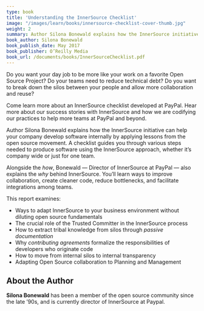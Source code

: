 ```yaml
---
type: book
title: 'Understanding the InnerSource Checklist'
image: "/images/learn/books/innersource-checklist-cover-thumb.jpg"
weight: 2
summary: Author Silona Bonewald explains how the InnerSource initiative can help your company develop software internally by applying lessons from the open source movement. A checklist guides you through various steps needed to produce software using the InnerSource approach, whether it’s company wide or just for one team.
book_author: Silona Bonewald
book_publish_date: May 2017
book_publisher: O’Reilly Media
book_url: /documents/books/InnerSourceChecklist.pdf
---
```


Do you want your day job to be more like your work on a favorite Open Source Project? Do your teams need to reduce technical debt?  Do you want to break down the silos between your people and allow more collaboration and reuse?

Come learn more about an InnerSource checklist developed at PayPal.  Hear more about our success stories with InnerSource and how we are codifying our practices to help more teams at PayPal and beyond.

Author Silona Bonewald explains how the InnerSource initiative can help your company develop software internally by applying lessons from the open source movement. A checklist guides you through various steps needed to produce software using the InnerSource approach, whether it’s company wide or just for one team.

Alongside the _how_, Bonewald — Director of InnerSource at PayPal — also explains the _why_ behind InnerSource. You’ll learn ways to improve collaboration, create cleaner code, reduce bottlenecks, and facilitate integrations among teams.

This report examines:

* Ways to adapt InnerSource to your business environment without diluting open source fundamentals
* The crucial role of the Trusted Committer in the InnerSource process
* How to extract tribal knowledge from silos through _passive documentation_
* Why _contributing agreements_ formalize the responsibilities of developers who originate code
* How to move from internal silos to internal transparency
* Adapting Open Source collaboration to Planning and Management

## About the Author

**Silona Bonewald** has been a member of the open source community since the late ’90s, and is currently director of InnerSource at Paypal.
